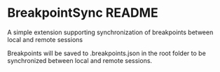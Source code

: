 # BreakpointSync README

A simple extension supporting synchronization of breakpoints between local and remote sessions

Breakpoints will be saved to .breakpoints.json in the root folder to be synchronized between local and remote sessions.